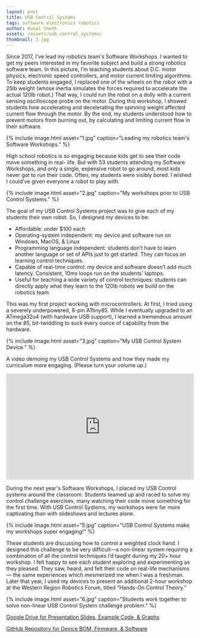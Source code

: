 ```yaml
---
layout: post
title: USB Control Systems
tags: software electronics robotics
author: Kunal Sheth
assets: /assets/usb_control_systems/
thumbnail: 3.jpg
---
```


Since 2017, I've lead my robotics team's Software Workshops. I wanted to get my peers interested in my favorite subject and build a strong robotics software team. In this picture, I’m teaching students about D.C. motor physics, electronic speed controllers, and motor current limiting algorithms. To keep students engaged, I replaced one of the wheels on the robot with a 25lb weight (whose inertia simulates the forces required to accelerate the actual 120lb robot.) That way, I could run the robot on a dolly with a current sensing oscilloscope probe on the motor. During this workshop, I showed students how accelerating and decelerating the spinning weight affected current flow through the motor. By the end, my students understood how to prevent motors from burning out, by calculating and limiting current flow in their software.

{% include image.html asset="1.jpg" caption="Leading my robotics team's Software Workshops." %}

High school robotics is so engaging because kids get to see their code move something in real- life. But with 53 students attending my Software Workshops, and only a single, expensive robot to go around, most kids never got to run their code. Often, my students were visibly bored. I wished I could've given everyone a robot to play with.

{% include image.html asset="2.jpg" caption="My workshops prior to USB Control Systems." %}

The goal of my USB Control Systems project was to give each of my students their own robot. So, I designed my devices to be:
- Affordable: under $100 each
- Operating-system independent: my device and software run on Windows, MacOS, &
Linux
- Programming language independent: students don’t have to learn another language or
set of APIs just to get started. They can focus on learning control techniques.
- Capable of real-time control: my device and software doesn’t add much latency.
Consistent, 10ms loops run on the students' laptops.
- Useful for teaching a wide variety of control techniques: students can directly apply
what they learn to the 120lb robots we build on the robotics team.

This was my first project working with microcontrollers. At first, I tried using a severely underpowered, 8-pin ATtiny85. While I eventually upgraded to an ATmega32u4 (with hardware USB support), I learned a tremendous amount on the 85, bit-twiddling to suck every ounce of capability from the hardware.

{% include image.html asset="3.jpg" caption="My USB Control System Device." %}

A video demoing my USB Control Systems and how they made my curriculum more engaging. (Please turn your volume up.)

<div style="position: relative; width: 100%; height: 0; padding-bottom: 56.25%">
<iframe style="position: absolute; top:0;left:0; width:100%;height:100%; border: 0;" src="https://www.youtube.com/embed/9JCy2KdFIb4" frameborder="0" allow="accelerometer; autoplay; encrypted-media; gyroscope; picture-in-picture" allowfullscreen></iframe>
</div>

During the next year's Software Workshops, I placed my USB Control systems around the classroom. Students teamed up and raced to solve my control challenge exercises, many watching their code move something for the first time. With USB Control Systems, my workshops were far more captivating than with slideshows and lectures alone.

{% include image.html asset="5.jpg" caption="USB Control Systems make my workshops super engaging!" %}

These students are discussing how to control a weighted clock hand. I designed this challenge to be very difficult—a non-linear system requiring a combination of all the control techniques I’d taught during my 20+ hour workshop. I felt happy to see each student exploring and experimenting as they pleased. They saw, heard, and felt their code on real-life mechanisms— the same experiences which mesmerized me when I was a freshman. Later that year, I used my devices to present an additional 2-hour workshop at the Western Region Robotics Forum, titled “Hands-On Control Theory.”

{% include image.html asset="6.jpg" caption="Students work together to solve non-linear USB Control System challenge problem." %}

[Google Drive for Presentation Slides, Example Code, & Graphs](https://drive.google.com/drive/folders/1akYKVtob_Iw1L97j_0PWqasuh5g3VP6O?usp=sharing)

[GitHub Repository for Device BOM, Firmware, & Software](https://github.com/Team846/usb-control-system)
